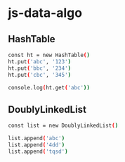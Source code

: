 # js-data-algo

## HashTable

```bash
const ht = new HashTable()
ht.put('abc', '123')
ht.put('bbc', '234')
ht.put('cbc', '345')

console.log(ht.get('abc'))
```

## DoublyLinkedList

```bash
const list = new DoublyLinkedList()

list.append('abc')
list.append('4dd')
list.append('tqsd')
```
